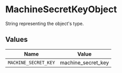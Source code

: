 # MachineSecretKeyObject

String representing the object's type.


## Values

| Name                 | Value                |
| -------------------- | -------------------- |
| `MACHINE_SECRET_KEY` | machine_secret_key   |